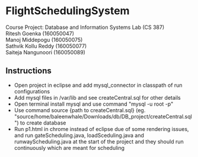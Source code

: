 # FlightSchedulingSystem
Course Project: Database and Information Systems Lab (CS 387) <br>
Ritesh Goenka       (160050047) <br>
Manoj Middepogu     (160050075)<br>
Sathvik Kollu Reddy (160050077)<br>
Saiteja Nangunoori  (160050089)<br>

## Instructions 
- Open project in eclipse and add mysql_connector in classpath of run configurations <br>
- Add mysql files in /var/lib and see createCentral.sql for other details <br>
- Open terminal install mysql and use command "mysql -u root -p" <br>
- Use command source {path to createCentral.sql} (eg. "source/home/baleenwhale/Downloads/db/DB_project/createCentral.sql") to create database <br>
- Run p1.html in chrome instead of eclipse due of some rendering issues, and run gateScheduling.java, loadSceduling.java and runwayScheduling.java at the start of the project and they should run continuously which are meant for scheduling <br>
